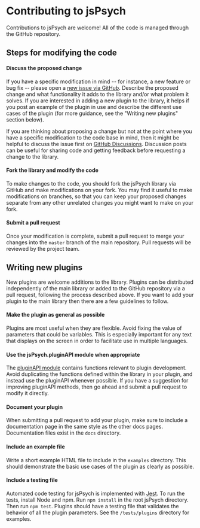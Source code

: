 # Contributing to jsPsych

Contributions to jsPsych are welcome! All of the code is managed through the GitHub repository.

## Steps for modifying the code

#### Discuss the proposed change

If you have a specific modification in mind -- for instance, a new feature or bug fix -- please open a [new issue via GitHub](https://github.com/jspsych/jsPsych/issues/new). Describe the proposed change and what functionality it adds to the library and/or what problem it solves. If you are interested in adding a new plugin to the library, it helps if you post an example of the plugin in use and describe the different use cases of the plugin (for more guidance, see the "Writing new plugins" section below).

If you are thinking about proposing a change but not at the point where you have a specific modification to the code base in mind, then it might be helpful to discuss the issue first on [GitHub Discussions](https://github.com/jspsych/jsPsych/discussions). Discussion posts can be useful for sharing code and getting feedback before requesting a change to the library.

#### Fork the library and modify the code

To make changes to the code, you should fork the jsPsych library via GitHub and make modifications on your fork. You may find it useful to make modifications on branches, so that you can keep your proposed changes separate from any other unrelated changes you might want to make on your fork.

#### Submit a pull request

Once your modification is complete, submit a pull request to merge your changes into the `master` branch of the main repository. Pull requests will be reviewed by the project team.

## Writing new plugins

New plugins are welcome additions to the library. Plugins can be distributed independently of the main library or added to the GitHub repository via a pull request, following the process described above. If you want to add your plugin to the main library then there are a few guidelines to follow.

#### Make the plugin as general as possible

Plugins are most useful when they are flexible. Avoid fixing the value of parameters that could be variables. This is especially important for any text that displays on the screen in order to facilitate use in multiple languages.

#### Use the jsPsych.pluginAPI module when appropriate

The [pluginAPI module](../core_library/jspsych-pluginAPI.md) contains functions relevant to plugin development. Avoid duplicating the functions defined within the library in your plugin, and instead use the pluginAPI whenever possible. If you have a suggestion for improving pluginAPI methods, then go ahead and submit a pull request to modify it directly.

#### Document your plugin

When submitting a pull request to add your plugin, make sure to include a documentation page in the same style as the other docs pages. Documentation files exist in the `docs` directory.

#### Include an example file

Write a short example HTML file to include in the `examples` directory. This should demonstrate the basic use cases of the plugin as clearly as possible.

#### Include a testing file

Automated code testing for jsPsych is implemented with [Jest](https://facebook.github.io/jest/). To run the tests, install Node and npm. Run `npm install` in the root jsPsych directory. Then run `npm test`. Plugins should have a testing file that validates the behavior of all the plugin parameters. See the `/tests/plugins` directory for examples.
